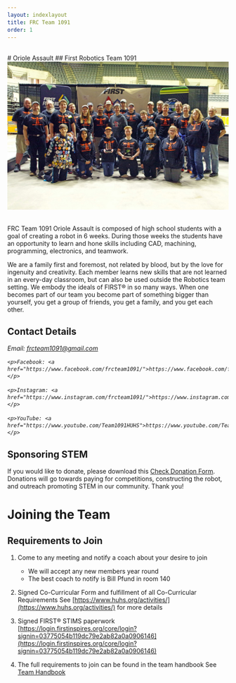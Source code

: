 ```yaml
---
layout: indexlayout
title: FRC Team 1091
order: 1
---
```


<br>
# Oriole Assault
## First Robotics Team 1091

<div class="container-fluid px-0">
    <div class="row">
        <div class="col-12">
            <img src="/images/Spirit_Award.jpg" alt="Our team after winning the 2022 Spirit Award" class="img-fluid  w-100" />
        </div>
    </div>
</div>

<br>

FRC Team 1091 Oriole Assault is composed of high school students with a goal of creating a robot in 6 weeks.  During
those weeks the students have an opportunity to learn and hone skills including CAD, machining, programming, electronics,
and teamwork.

We are a family first and foremost, not related by blood, but by the love for ingenuity and creativity. 
Each member learns new skills that are not learned in an every-day classroom, but can also be used outside the Robotics team setting. 
We embody the ideals of FIRST® in so many ways. 
When one becomes part of our team you become part of something bigger than yourself, you get a group of friends, you get a family, and you get each other.


## Contact Details

<address>
    <p>Email: <a href="mailto:frcteam1091@gmail.com">frcteam1091@gmail.com</a></p>

    <p>Facebook: <a href="https://www.facebook.com/frcteam1091/">https://www.facebook.com/frcteam1091</a></p>

    <p>Instagram: <a href="https://www.instagram.com/frcteam1091/">https://www.instagram.com/frcteam1091</a></p>

    <p>YouTube: <a href="https://www.youtube.com/Team1091HUHS">https://www.youtube.com/Team1091HUHS</a></p>

</address>


## Sponsoring STEM

If you would like to donate, please download this [Check Donation Form](/files/Donation_Form.pdf). 
Donations will go towards paying for competitions, constructing the robot, and outreach promoting STEM in our community. 
Thank you!

# Joining the Team

## Requirements to Join

1) Come to any meeting and notify a coach about your desire to join
    * We will accept any new members year round
    * The best coach to notify is Bill Pfund in room 140

2) Signed Co-Curricular Form and fulfillment of all Co-Curricular Requirements
See [https://www.huhs.org/activities/](https://www.huhs.org/activities/) for more details

3) Signed FIRST® STIMS paperwork
[https://login.firstinspires.org/core/login?signin=03775054b119dc79e2ab82a0a0906146](https://login.firstinspires.org/core/login?signin=03775054b119dc79e2ab82a0a0906146)

4) The full requirements to join can be found in the team handbook
See [Team Handbook](/files/teamHandbook2023-2024.pdf)

<br>